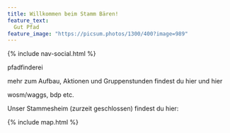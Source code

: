```yaml
---
title: Willkommen beim Stamm Bären!
feature_text:
  Gut Pfad
feature_image: "https://picsum.photos/1300/400?image=989"
---
```

{% include nav-social.html %}

pfadfinderei

mehr zum Aufbau, Aktionen und Gruppenstunden findest du hier und hier

wosm/waggs, bdp etc.

Unser Stammesheim (zurzeit geschlossen) findest du hier:

{% include map.html %}
